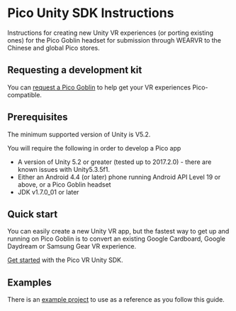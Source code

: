 # Pico Unity SDK Instructions

Instructions for creating new Unity VR experiences (or porting existing ones) for the Pico Goblin headset for submission through WEARVR to the Chinese and global Pico stores.

## Requesting a development kit

You can [request a Pico Goblin](/docs/pico-development-kit.md) to help get your VR experiences Pico-compatible.

## Prerequisites

The minimum supported version of Unity is V5.2.

You will require the following in order to develop a Pico app

* A version of Unity 5.2 or greater (tested up to 2017.2.0) - there are known issues with Unity5.3.5f1.
* Either an Android 4.4 (or later) phone running Android API Level 19 or above, or a Pico Goblin headset
* JDK v1.7.0_01 or later

## Quick start

You can easily create a new Unity VR app, but the fastest way to get up and running on Pico Goblin is to convert an existing Google Cardboard, Google Daydream or Samsung Gear VR experience.

[Get started](/docs/installation.md) with the Pico VR Unity SDK.

## Examples

There is an [example project](examples/PicoUnityVRSDKExample/Readme.md) to use as a reference as you follow this guide.

